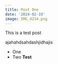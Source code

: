 ```yaml
---
title: Post One
date: '2024-02-19'
image: IMG_4234.png
---
```


This is a test post

ajahahdsahdashjidhajis


* One
* Two 
**Test**
